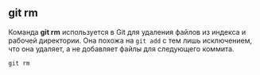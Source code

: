 ## git rm

Команда **git rm** используется в Git для удаления файлов из индекса и рабочей директории. 
Она похожа на ```git add``` с тем лишь исключением, 
что она удаляет, а не добавляет файлы для следующего коммита.

```bash-
git rm
```
